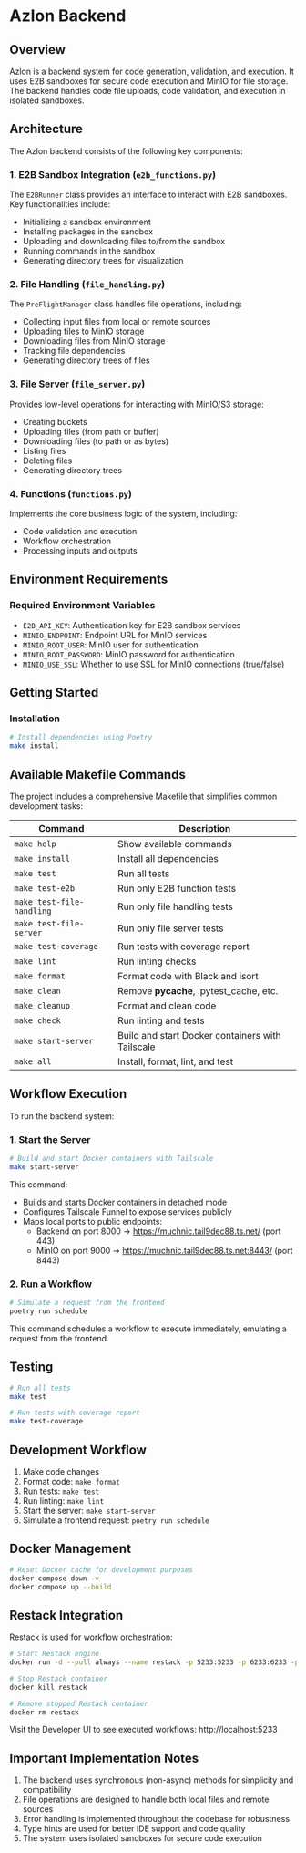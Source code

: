 # Azlon Backend

## Overview

Azlon is a backend system for code generation, validation, and execution. It uses E2B sandboxes for secure code execution and MinIO for file storage. The backend handles code file uploads, code validation, and execution in isolated sandboxes.

## Architecture

The Azlon backend consists of the following key components:

### 1. E2B Sandbox Integration (`e2b_functions.py`)

The `E2BRunner` class provides an interface to interact with E2B sandboxes. Key functionalities include:

- Initializing a sandbox environment
- Installing packages in the sandbox
- Uploading and downloading files to/from the sandbox
- Running commands in the sandbox
- Generating directory trees for visualization

### 2. File Handling (`file_handling.py`)

The `PreFlightManager` class handles file operations, including:

- Collecting input files from local or remote sources
- Uploading files to MinIO storage
- Downloading files from MinIO storage
- Tracking file dependencies
- Generating directory trees of files

### 3. File Server (`file_server.py`)

Provides low-level operations for interacting with MinIO/S3 storage:

- Creating buckets
- Uploading files (from path or buffer)
- Downloading files (to path or as bytes)
- Listing files
- Deleting files
- Generating directory trees

### 4. Functions (`functions.py`)

Implements the core business logic of the system, including:

- Code validation and execution
- Workflow orchestration
- Processing inputs and outputs

## Environment Requirements

### Required Environment Variables

- `E2B_API_KEY`: Authentication key for E2B sandbox services
- `MINIO_ENDPOINT`: Endpoint URL for MinIO services
- `MINIO_ROOT_USER`: MinIO user for authentication
- `MINIO_ROOT_PASSWORD`: MinIO password for authentication
- `MINIO_USE_SSL`: Whether to use SSL for MinIO connections (true/false)

## Getting Started

### Installation

```bash
# Install dependencies using Poetry
make install
```

## Available Makefile Commands

The project includes a comprehensive Makefile that simplifies common development tasks:

| Command | Description |
|---------|-------------|
| `make help` | Show available commands |
| `make install` | Install all dependencies |
| `make test` | Run all tests |
| `make test-e2b` | Run only E2B function tests |
| `make test-file-handling` | Run only file handling tests |
| `make test-file-server` | Run only file server tests |
| `make test-coverage` | Run tests with coverage report |
| `make lint` | Run linting checks |
| `make format` | Format code with Black and isort |
| `make clean` | Remove __pycache__, .pytest_cache, etc. |
| `make cleanup` | Format and clean code |
| `make check` | Run linting and tests |
| `make start-server` | Build and start Docker containers with Tailscale |
| `make all` | Install, format, lint, and test |

## Workflow Execution

To run the backend system:

### 1. Start the Server

```bash
# Build and start Docker containers with Tailscale
make start-server
```

This command:
- Builds and starts Docker containers in detached mode
- Configures Tailscale Funnel to expose services publicly
- Maps local ports to public endpoints:
  - Backend on port 8000 -> https://muchnic.tail9dec88.ts.net/ (port 443)
  - MinIO on port 9000 -> https://muchnic.tail9dec88.ts.net:8443/ (port 8443)

### 2. Run a Workflow

```bash
# Simulate a request from the frontend
poetry run schedule
```

This command schedules a workflow to execute immediately, emulating a request from the frontend.

## Testing

```bash
# Run all tests
make test

# Run tests with coverage report
make test-coverage
```

## Development Workflow

1. Make code changes
2. Format code: `make format`
3. Run tests: `make test`
4. Run linting: `make lint`
5. Start the server: `make start-server`
6. Simulate a frontend request: `poetry run schedule`

## Docker Management

```bash
# Reset Docker cache for development purposes
docker compose down -v
docker compose up --build
```

## Restack Integration

Restack is used for workflow orchestration:

```bash
# Start Restack engine
docker run -d --pull always --name restack -p 5233:5233 -p 6233:6233 -p 7233:7233 ghcr.io/restackio/restack:main

# Stop Restack container
docker kill restack

# Remove stopped Restack container
docker rm restack
```

Visit the Developer UI to see executed workflows: http://localhost:5233

## Important Implementation Notes

1. The backend uses synchronous (non-async) methods for simplicity and compatibility
2. File operations are designed to handle both local files and remote sources
3. Error handling is implemented throughout the codebase for robustness
4. Type hints are used for better IDE support and code quality
5. The system uses isolated sandboxes for secure code execution
